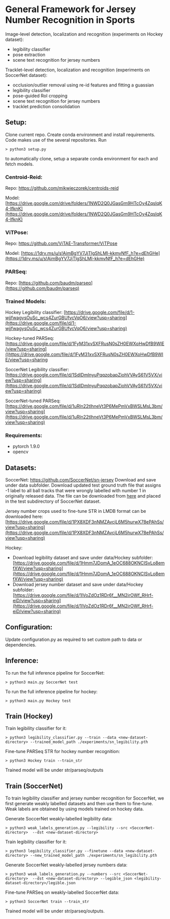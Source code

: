 # General Framework for Jersey Number Recognition in Sports

Image-level detection, localization and recognition (experiments on Hockey dataset):
  - legibility classifier
  - pose extraction
  - scene text recognition for jersey numbers

Tracklet-level detection, localization and recognition (experiments on SoccerNet dataset):
  - occlusion/outlier removal using re-id features and fitting a guassian
  - legibility classifier
  - pose-guided RoI cropping
  - scene text recognition for jersey numbers
  - tracklet prediction consolidation

## Setup:
Clone current repo.
Create conda environment and install requirements.
Code makes use of the several repositories. Run 
```
> python3 setup.py 
```

to automatically clone, setup a separate conda environment for each and fetch models.

### Centroid-Reid:
Repo: https://github.com/mikwieczorek/centroids-reid

Model: [https://drive.google.com/drive/folders/1NWD2Q0JGasGm9HTcOy4ZqsIqK4-IfknK](https://drive.google.com/drive/folders/1NWD2Q0JGasGm9HTcOy4ZqsIqK4-IfknK)

### ViTPose:
Repo: https://github.com/ViTAE-Transformer/ViTPose

Model: [https://1drv.ms/u/s!AimBgYV7JjTlgShLMI-kkmvNfF_h?e=dEhGHe](https://1drv.ms/u/s!AimBgYV7JjTlgShLMI-kkmvNfF_h?e=dEhGHe)

### PARSeq:
Repo: [https://github.com/baudm/parseq](https://github.com/baudm/parseq)

### Trained Models:
Hockey Legibility classifier: [https://drive.google.com/file/d/1-wjjfwagysOuSc_wcs4ZurGBUfvcVqO6/view?usp=sharing](https://drive.google.com/file/d/1-wjjfwagysOuSc_wcs4ZurGBUfvcVqO6/view?usp=sharing)

Hockey-tuned PARSeq: [https://drive.google.com/file/d/1FyM31xvSXFRusN0sZH0EWXoHwDfB9WIE/view?usp=sharing]()https://drive.google.com/file/d/1FyM31xvSXFRusN0sZH0EWXoHwDfB9WIE/view?usp=sharing

SoccerNet Legibility classifier: [https://drive.google.com/file/d/1SdIDmlnyuPqqzobapZiohVVAyS61V5VX/view?usp=sharing](https://drive.google.com/file/d/1SdIDmlnyuPqqzobapZiohVVAyS61V5VX/view?usp=sharing)

SoccerNet-tuned PARSeq: [https://drive.google.com/file/d/1uRln22tlhneVt3P6MePmVxBWSLMsL3bm/view?usp=sharing](https://drive.google.com/file/d/1uRln22tlhneVt3P6MePmVxBWSLMsL3bm/view?usp=sharing)
### Requirements:
* pytorch 1.9.0
* opencv

## Datasets:
SoccerNet:
https://github.com/SoccerNet/sn-jersey
Download and save under data subfolder.  Download updated test ground truth file that assigns -1 label to all ball tracks 
that were wrongly labelled with number 1 in originally released data. The file can be downloaded from [here](https://drive.google.com/file/d/1mRnglyMiuuM6CYuzm-ZMFOG72ZeS_8ck/view?usp=sharing) and placed in the test subdirectory of SoccerNet
dataset.

Jersey number crops used to fine-tune STR in LMDB format can be downloaded here: [https://drive.google.com/file/d/1PX8XDF3nNMZAvcjL6M5hurwX78ePAhSs/view?usp=sharing](https://drive.google.com/file/d/1PX8XDF3nNMZAvcjL6M5hurwX78ePAhSs/view?usp=sharing)

Hockey: 
* Download legibility dataset and save under data/Hockey subfolder: [https://drive.google.com/file/d/1Hmm7JDomA_1eOC688OKNCISvLo8emfXW/view?usp=sharing](https://drive.google.com/file/d/1Hmm7JDomA_1eOC688OKNCISvLo8emfXW/view?usp=sharing)
* Download jersey number dataset and save under data/Hockey subfolder: [https://drive.google.com/file/d/1lVoZdOz1RDr6f__MN2irOWf_RHrf-eiD/view?usp=sharing](https://drive.google.com/file/d/1lVoZdOz1RDr6f__MN2irOWf_RHrf-eiD/view?usp=sharing)


## Configuration:
Update configuration.py as required to set custom path to data or dependencies. 

## Inference:
To run the full inference pipeline for SoccerNet:
```
> python3 main.py SoccerNet test
```
To run the full inference pipeline for hockey:
```
> python3 main.py Hockey test
```
## Train (Hockey)
Train legibility classifier for it:
```
> python3 legibility_classifier.py --train --data <new-dataset-directory> --trained_model_path ./experiments/sn_legibility.pth
```

Fine-tune PARSeq STR for hockey number recognition:
```
> python3 Hockey train --train_str
```

Trained model will be under str/parseq/outputs

## Train (SoccerNet)
To train legibility classifier and jersey number recognition for SoccerNet, we first generate weakly labelled datasets and then use them to fine-tune.
Weak labels are obtained by using models trained on hockey data.

Generate SoccerNet weakly-labelled legibility data:
```
> python3 weak_labels_generation.py --legibility --src <SoccerNet-directory>  --dst <new-dataset-directory>
```

Train legibility classifier for it:
```
> python3 legibility_classifier.py --finetune --data <new-dataset-directory> --new_trained_model_path ./experiments/sn_legibility.pth
```

Generate SoccerNet weakly-labelled jersey numbers data:
```
> python3 weak_labels_generation.py --numbers --src <SoccerNet-directory>  --dst <new-dataset-directory> --legible_json <legibility-dataset-directory>/legible.json
```

Fine-tune PARSeq on weakly-labelled SoccerNet data:
```
> python3 SoccerNet train --train_str
```

Trained model will be under str/parseq/outputs.